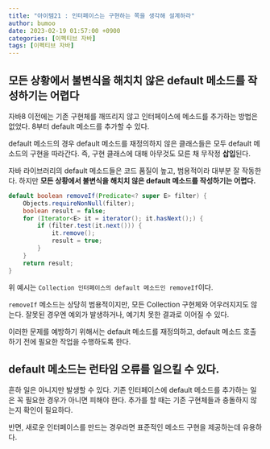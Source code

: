```yaml
---
title: "아이템21 : 인터페이스는 구현하는 쪽을 생각해 설계하라"
author: bumoo
date: 2023-02-19 01:57:00 +0900
categories: [이펙티브 자바]
tags: [이펙티브 자바]
---
```



## 모든 상황에서 불변식을 해치치 않은 default 메소드를 작성하기는 어렵다
자바8 이전에는 기존 구현체를 깨뜨리지 않고 인터페이스에 메소드를 추가하는 방법은 없었다. 8부터 default 메소드를 추가할 수 있다.

default 메소드의 경우 default 메소드를 재정의하지 않은 클래스들은 모두 default 메소드의 구현을 따라간다.
즉, 구현 클래스에 대해 아무것도 모른 채 무작정 **삽입**된다.

자바 라이브러리의 default 메소드들은 코드 품질이 높고, 범용적이라 대부분 잘 작동한다. 하지만 **모든 상황에서 불변식을 해치치 않은 default 메소드를 작성하기는 어렵다.**

```java
default boolean removeIf(Predicate<? super E> filter) {
    Objects.requireNonNull(filter);
    boolean result = false;
    for (Iterator<E> it = iterator(); it.hasNext();) {
        if (filter.test(it.next())) {
            it.remove();
            result = true;
        }
    }
    return result;
}
```
위 예시는 `Collection 인터페이스의 default 메소드인 removeIf`이다.

`removeIf` 메소드는 상당히 범용적이지만, 모든 Collection 구현체와 어우러지지도 않는다. 잘못된 경우엔 예외가 발생하거나, 예기치 못한 결과로 이어질 수 있다.

이러한 문제를 예방하기 위해서는 default 메소드를 재정의하고, default 메소드 호출하기 전에 필요한 작업을 수행하도록 한다.

## default 메소드는 런타임 오류를 일으킬 수 있다.
흔하 일은 아니지만 발생할 수 있다. 기존 인터페이스에 default 메소드를 추가하는 일은 꼭 필요한 경우가 아니면 피해야 한다.
추가를 할 때는 기존 구현체들과 충돌하지 않는지 확인이 필요하다.

반면, 새로운 인터페이스를 만드는 경우라면 표준적인 메소드 구현을 제공하는데 유용하다.

